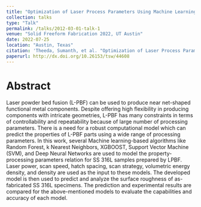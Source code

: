 ```yaml
---
title: "Optimization of Laser Process Parameters Using Machine Learning Algorithms and Performance Comparison"
collection: talks
type: "Talk"
permalink: /talks/2012-03-01-talk-1
venue: "Solid Freeform Fabrication 2022, UT Austin"
date: 2022-07-25
location: "Austin, Texas"
citation: 'Theeda, Sumanth, et al. "Optimization of Laser Process Parameters Using Machine Learning Algorithms and Performance Comparison." (2022).'
paperurl: http://dx.doi.org/10.26153/tsw/44608
---
```


# Abstract

Laser powder bed fusion (L-PBF) can be used to produce near net-shaped functional metal components. Despite offering high flexibility in producing components with intricate geometries, L-PBF has many constraints in terms of controllability and repeatability because of large number of processing parameters. There is a need for a robust computational model which can predict the properties of L-PBF parts using a wide range of processing parameters. In this work, several Machine learning-based algorithms like Random Forest, k Nearest Neighbors, XGBOOST, Support Vector Machine (SVM), and Deep Neural Networks are used to model the property- processing parameters relation for SS 316L samples prepared by LPBF. Laser power, scan speed, hatch spacing, scan strategy, volumetric energy density, and density are used as the input to these models. The developed model is then used to predict and analyze the surface roughness of as- fabricated SS 316L specimens. The prediction and experimental results are compared for the above-mentioned models to evaluate the capabilities and accuracy of each model.
